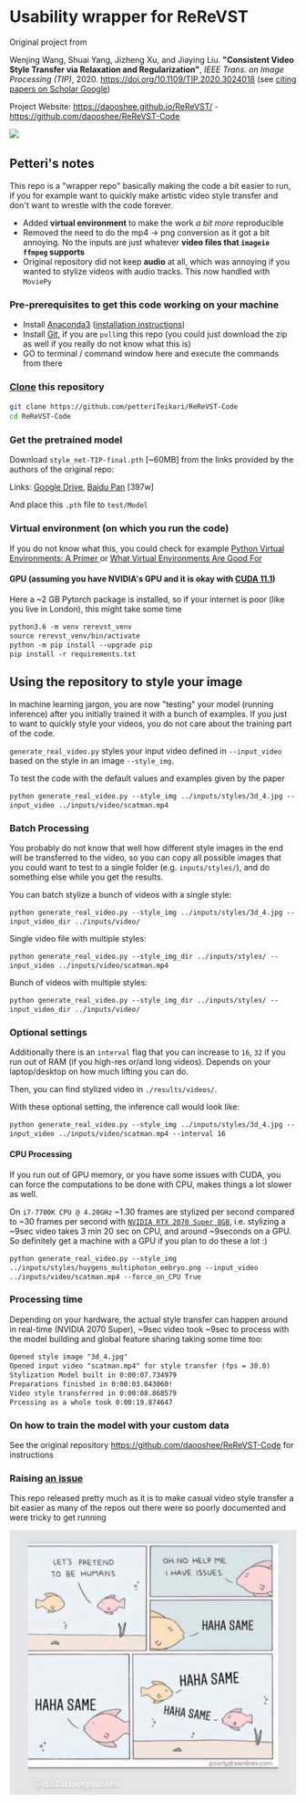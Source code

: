 # Usability wrapper for ReReVST

Original project from

Wenjing Wang, Shuai Yang, Jizheng Xu, and Jiaying Liu. **"Consistent Video Style Transfer via Relaxation and Regularization"**, _IEEE Trans. on Image Processing (TIP)_, 2020. https://doi.org/10.1109/TIP.2020.3024018 (see [citing papers on Scholar Google](https://scholar.google.co.uk/scholar?cites=4735550302416573229&as_sdt=2005&sciodt=0,5&hl=en))

Project Website: https://daooshee.github.io/ReReVST/ - https://github.com/daooshee/ReReVST-Code

![](https://daooshee.github.io/ReReVST/compare_result_video.jpg)

## Petteri's notes

This repo is a "wrapper repo" basically making the code a bit easier to run, if you for example want to quickly make artistic video style transfer and don't want to wrestle with the code forever. 

* Added **virtual environment** to make the work _a bit more_ reproducible
* Removed the need to do the mp4 -> png conversion as it got a bit annoying. No the inputs are just whatever **video files that `imageio ffmpeg` supports**
* Original repository did not keep **audio** at all, which was annoying if you wanted to stylize videos with audio tracks. This now handled with `MoviePy`

### Pre-prerequisites to get this code working on your machine

* Install [Anaconda3](https://www.anaconda.com/products/individual#windows) ([installation instructions](https://docs.anaconda.com/anaconda/install/windows/))
* Install [Git](https://git-scm.com/book/en/v2/Getting-Started-Installing-Git), if you are `pull`ing this repo (you could just download the zip as well if you really do not know what this is)
* GO to terminal / command window here and execute the commands from there

### [Clone](https://medium.com/@madebymade/github-for-dummies-96f753f96a59) this repository

```bash
git clone https://github.com/petteriTeikari/ReReVST-Code
cd ReReVST-Code
```

### Get the pretrained model

Download `style_net-TIP-final.pth` [~60MB] from the links provided by the authors of the original repo:

Links: [Google Drive](https://drive.google.com/drive/folders/1RSmjqZTon3QdxBUSjZ3siGIOwUc-Ycu8?usp=sharing), [Baidu Pan](https://pan.baidu.com/s/1Td30bukn2nc4zepmSDs1mA) [397w]

And place this `.pth` file to `test/Model`

### Virtual environment (on which you run the code)

If you do not know what this, you could check for example [Python Virtual Environments: A Primer
](https://realpython.com/python-virtual-environments-a-primer/) or [What Virtual Environments Are Good For
](https://realpython.com/lessons/what-virtual-environments-are-good-for/)

#### GPU (assuming you have NVIDIA's GPU and it is okay with [CUDA 11.1](https://developer.nvidia.com/cuda-11.1.0-download-archive))

Here a ~2 GB Pytorch package is installed, so if your internet is poor (like you live in London), this might take some time

```
python3.6 -m venv rerevst_venv
source rerevst_venv/bin/activate
python -m pip install --upgrade pip
pip install -r requirements.txt
```

## Using the repository to style your image

In machine learning jargon, you are now "testing" your model (running inference) after you initially trained it with a bunch of examples. If you just to want to quickly style your videos, you do not care about the training part of the code.

`generate_real_video.py` styles your input video defined in `--input_video` based on the style in an image `--style_img`.

To test the code with the default values and examples given by the paper

```
python generate_real_video.py --style_img ../inputs/styles/3d_4.jpg --input_video ../inputs/video/scatman.mp4
```

### Batch Processing

You probably do not know that well how different style images in the end will be transferred to the video, so you can copy all possible images that you could want to test to a single folder (e.g. `inputs/styles/`), and do something else while you get the results.

You can batch stylize a bunch of videos with a single style:

```
python generate_real_video.py --style_img ../inputs/styles/3d_4.jpg --input_video_dir ../inputs/video/
```

Single video file with multiple styles:

```
python generate_real_video.py --style_img_dir ../inputs/styles/ --input_video ../inputs/video/scatman.mp4
```

Bunch of videos with multiple styles:

```
python generate_real_video.py --style_img_dir ../inputs/styles/ --input_video_dir ../inputs/video/
```

### Optional settings

Additionally there is an `interval` flag that you can increase to `16`, `32` if you run out of RAM (if you high-res or/and long videos). Depends on your laptop/desktop on how much lifting you can do.

Then, you can find stylized video in `./results/videos/`.

With these optional setting, the inference call would look like:

```
python generate_real_video.py --style_img ../inputs/styles/3d_4.jpg --input_video ../inputs/video/scatman.mp4 --interval 16
```

#### CPU Processing

If you run out of GPU memory, or you have some issues with CUDA, you can force the computations to be done with CPU, makes things a lot slower as well. 

On `i7-7700K CPU @ 4.20GHz` ~1.30 frames are stylized per second compared to ~30 frames per second with [`NVIDIA RTX 2070 Super 8GB`](https://timdettmers.com/2020/09/07/which-gpu-for-deep-learning/), i.e. stylizing a ~9sec video takes 3 min 20 sec on CPU, and around ~9seconds on a GPU. So definitely get a machine with a GPU if you plan to do these a lot :)

```
python generate_real_video.py --style_img ../inputs/styles/huygens_multiphoton_embryo.png --input_video ../inputs/video/scatman.mp4 --force_on_CPU True
```

### Processing time

Depending on your hardware, the actual style transfer can happen around in real-time (NVIDIA 2070 Super), ~9sec video took ~9sec to process with the model building and global feature sharing taking some time too:

```
Opened style image "3d_4.jpg"
Opened input video "scatman.mp4" for style transfer (fps = 30.0)
Stylization Model built in 0:00:07.734979
Preparations finished in 0:00:03.043060!
Video style transferred in 0:00:08.868579
Prcessing as a whole took 0:00:19.874647
```

### On how to train the model with your custom data

See the original repository https://github.com/daooshee/ReReVST-Code for instructions

### Raising [an issue](https://www.stevejgordon.co.uk/working-on-your-first-github-issue)

This repo released pretty much as it is to make casual video style transfer a bit easier as many of the repos out there were so poorly documented and were tricky to get running

![An Issue](doc/raise_an_issue.jpg)
